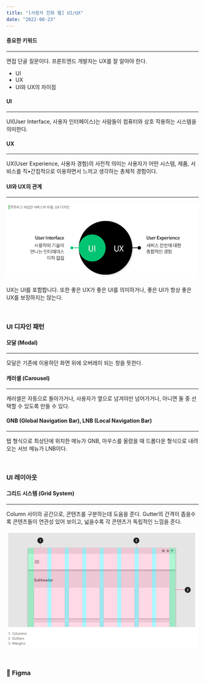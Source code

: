 ```yaml
---
title: "[사용자 친화 웹] UI/UX"
date: "2022-08-23"
---
```


#### 중요한 키워드
---

면접 단골 질문이다. 프론트엔드 개발자는 UX를 잘 알아야 한다.

- UI
- UX
- UI와 UX의 차이점

#### UI
---

UI(User Interface, 사용자 인터페이스)는 사람들이 컴퓨터와 상호 작용하는 시스템을 의미한다.

#### UX
---

UX(User Experience, 사용자 경험)의 사전적 의미는 사용자가 어떤 시스템, 제품, 서비스를 직•간접적으로 이용하면서 느끼고 생각하는 총체적 경험이다.

#### UI와 UX의 관계
---

![Chinese Salty Egg](./uiux.PNG)

UX는 UI를 포함합니다. 또한 좋은 UX가 좋은 UI를 의미하거나, 좋은 UI가 항상 좋은 UX를 보장하지는 않는다.

<br>

### UI 디자인 패턴

#### 모달 (Modal)
---

모달은 기존에 이용하던 화면 위에 오버레이 되는 창을 뜻한다. 

#### 캐러셀 (Carousel)
---

캐러셀은 자동으로 돌아가거나, 사용자가 옆으로 넘겨야만 넘어가거나, 아니면 둘 중 선택할 수 있도록 만들 수 있다.

#### GNB (Global Navigation Bar), LNB (Local Navigation Bar)
---

탭 형식으로 최상단에 위치한 메뉴가 GNB, 마우스를 올렸을 때 드롭다운 형식으로 내려오는 서브 메뉴가 LNB이다.

<br>

### UI 레이아웃

#### 그리드 시스템 (Grid System)
---

Column 사이의 공간으로, 콘텐츠를 구분하는데 도움을 준다. Gutter의 간격이 좁을수록 콘텐츠들이 연관성 있어 보이고, 넓을수록 각 콘텐츠가 독립적인 느낌을 준다.

![Chinese Salty Egg](./gutter.PNG)

<br>

### 🎄 Figma